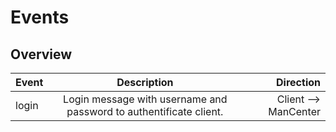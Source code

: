 # Events

## Overview

| Event        | Description           | Direction  |
| ------------- |:-------------:| -----:|
| login      | Login message with username and password to authentificate client. | Client --> ManCenter |